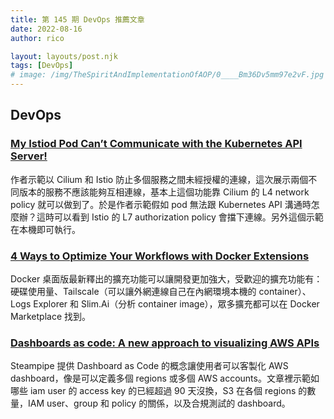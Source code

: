 ```yaml
---
title: 第 145 期 DevOps 推薦文章
date: 2022-08-16
author: rico

layout: layouts/post.njk
tags: [DevOps]
# image: /img/TheSpiritAndImplementationOfAOP/0____Bm36Dv5mm97e2vF.jpg
---
```


## DevOps

<!-- summary -->
### [My Istiod Pod Can’t Communicate with the Kubernetes API Server!](https://thenewstack.io/my-istiod-pod-cant-communicate-with-the-kubernetes-api-server/)

作者示範以 Cilium 和 Istio 防止多個服務之間未經授權的連線，這次展示兩個不同版本的服務不應該能夠互相連線，基本上這個功能靠 Cilium 的 L4 network policy 就可以做到了。於是作者示範假如 pod 無法跟 Kubernetes API 溝通時怎麼辦？這時可以看到 Istio 的 L7 authorization policy 會擋下連線。另外這個示範在本機即可執行。<!-- summary -->

### [4 Ways to Optimize Your Workflows with Docker Extensions](https://thenewstack.io/4-ways-to-optimize-your-workflows-with-docker-extensions/)

Docker 桌面版最新釋出的擴充功能可以讓開發更加強大，受歡迎的擴充功能有：硬碟使用量、Tailscale（可以讓外網連線自己在內網環境本機的 container）、Logs Explorer 和 Slim.Ai（分析 container image），眾多擴充都可以在 Docker Marketplace 找到。

### [Dashboards as code: A new approach to visualizing AWS APIs](https://aws.amazon.com/blogs/opensource/dashboards-as-code-a-new-approach-to-visualizing-aws-apis/)

Steampipe 提供 Dashboard as Code 的概念讓使用者可以客製化 AWS dashboard，像是可以定義多個 regions 或多個 AWS accounts。文章裡示範如哪些 iam user 的 access key 的已經超過 90 天沒換，S3 在各個 regions 的數量，IAM user、group 和 policy 的關係，以及合規測試的 dashboard。